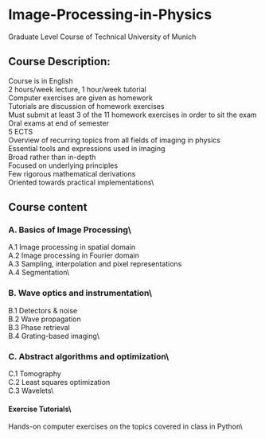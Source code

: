 # Image-Processing-in-Physics

Graduate Level Course of Technical University of Munich

## Course Description:

Course is in English\
2 hours/week lecture, 1 hour/week tutorial\
Computer exercises are given as homework\
Tutorials are discussion of homework exercises\
Must submit at least 3 of the 11 homework exercises in order to sit the exam\
Oral exams at end of semester\
5 ECTS\
Overview of recurring topics from all fields of imaging in physics\
Essential tools and expressions used in imaging\
Broad rather than in-depth\
Focused on underlying principles\
Few rigorous mathematical derivations\
Oriented towards practical implementations\

## Course content
### A. Basics of Image Processing\
A.1 Image processing in spatial domain\
A.2 Image processing in Fourier domain\
A.3 Sampling, interpolation and pixel representations\
A.4 Segmentation\

### B.	Wave	optics	and	instrumentation\
B.1	Detectors	&	noise\
B.2	Wave	propagation\
B.3	Phase	retrieval\
B.4	Grating-based	imaging\

### C.	Abstract	algorithms	and	optimization\
C.1	Tomography\
C.2	Least	squares	optimization\
C.3	Wavelets\

#### Exercise Tutorials\
Hands-on computer exercises on the topics covered in class in Python\
